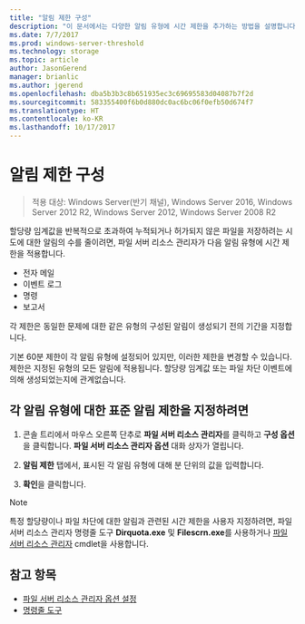 ```yaml
---
title: "알림 제한 구성"
description: "이 문서에서는 다양한 알림 유형에 시간 제한을 추가하는 방법을 설명합니다."
ms.date: 7/7/2017
ms.prod: windows-server-threshold
ms.technology: storage
ms.topic: article
author: JasonGerend
manager: brianlic
ms.author: jgerend
ms.openlocfilehash: dba5b3b3c8b651935ec3c69695583d04087b7f2d
ms.sourcegitcommit: 583355400f6b0d880dc0ac6bc06f0efb50d674f7
ms.translationtype: HT
ms.contentlocale: ko-KR
ms.lasthandoff: 10/17/2017
---
```

# <a name="configure-notification-limits"></a>알림 제한 구성

> 적용 대상: Windows Server(반기 채널), Windows Server 2016, Windows Server 2012 R2, Windows Server 2012, Windows Server 2008 R2

할당량 임계값을 반복적으로 초과하여 누적되거나 허가되지 않은 파일을 저장하려는 시도에 대한 알림의 수를 줄이려면, 파일 서버 리소스 관리자가 다음 알림 유형에 시간 제한을 적용합니다.

-   전자 메일
-   이벤트 로그
-   명령
-   보고서

각 제한은 동일한 문제에 대한 같은 유형의 구성된 알림이 생성되기 전의 기간을 지정합니다.

기본 60분 제한이 각 알림 유형에 설정되어 있지만, 이러한 제한을 변경할 수 있습니다. 제한은 지정된 유형의 모든 알림에 적용됩니다. 할당량 임계값 또는 파일 차단 이벤트에 의해 생성되었는지에 관계없습니다.

## <a name="to-specify-a-standard-notification-limit-for-each-notification-type"></a>각 알림 유형에 대한 표준 알림 제한을 지정하려면

1.  콘솔 트리에서 마우스 오른쪽 단추로 **파일 서버 리소스 관리자**를 클릭하고 **구성 옵션**을 클릭합니다. **파일 서버 리소스 관리자 옵션** 대화 상자가 열립니다.

2.  **알림 제한** 탭에서, 표시된 각 알림 유형에 대해 분 단위의 값을 입력합니다.

3.  **확인**을 클릭합니다.

> [!Note]
> 특정 할당량이나 파일 차단에 대한 알림과 관련된 시간 제한을 사용자 지정하려면, 파일 서버 리소스 관리자 명령줄 도구 **Dirquota.exe** 및 **Filescrn.exe**를 사용하거나 [파일 서버 리소스 관리자](https://technet.microsoft.com/itpro/powershell/windows/fileserverresourcemanager/fileserverresourcemanager) cmdlet을 사용합니다.

## <a name="see-also"></a>참고 항목

-   [파일 서버 리소스 관리자 옵션 설정](setting-file-server-resource-manager-options.md)
-   [명령줄 도구](command-line-tools.md)